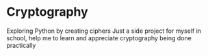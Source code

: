 # Cryptography
Exploring Python by creating ciphers
Just a side project for myself in school, help me to learn and appreciate cryptography being done practically
